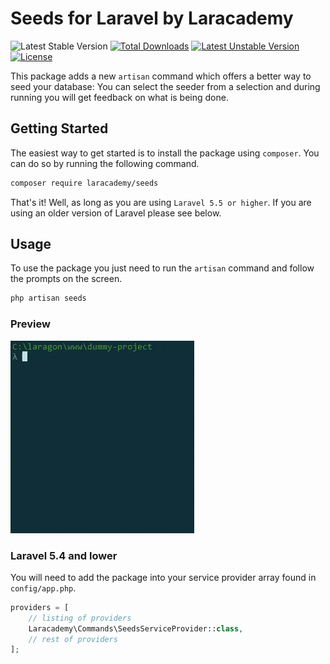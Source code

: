 # Seeds for Laravel by Laracademy

![Latest Stable Version](https://poser.pugx.org/laracademy/seeds/v/stable)  [![Total Downloads](https://poser.pugx.org/laracademy/seeds/downloads)](https://packagist.org/packages/laracademy/seeds) [![Latest Unstable Version](https://poser.pugx.org/laracademy/seeds/v/unstable)](https://packagist.org/packages/laracademy/seeds) [![License](https://poser.pugx.org/laracademy/seeds/license)](https://packagist.org/packages/laracademy/seeds)

This package adds a new `artisan` command which offers a better way to seed your database: You can select the seeder from a selection and during running you will get feedback on what is being done.

## Getting Started

The easiest way to get started is to install the package using `composer`. You can do so by running the following command.

```bash
composer require laracademy/seeds
```

That's it! Well, as long as you are using `Laravel 5.5 or higher`. If you are using an older version of Laravel please see below.

## Usage

To use the package you just need to run the `artisan` command and follow the prompts on the screen.

```bash
php artisan seeds
```

### Preview
![](preview.gif)

### Laravel 5.4 and lower

You will need to add the package into your service provider array found in `config/app.php`.

```php
providers = [
    // listing of providers
    Laracademy\Commands\SeedsServiceProvider::class,
    // rest of providers
];
```
